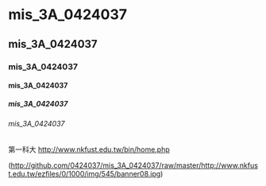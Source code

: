 # mis_3A_0424037
## mis_3A_0424037
### mis_3A_0424037
#### mis_3A_0424037
##### mis_3A_0424037
###### mis_3A_0424037

第一科大 http://www.nkfust.edu.tw/bin/home.php

(http://github.com/0424037/mis_3A_0424037/raw/master/http://www.nkfust.edu.tw/ezfiles/0/1000/img/545/banner08.jpg)
